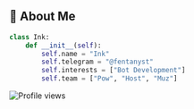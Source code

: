 ## 🔏 About Me
```python
class Ink:
    def __init__(self):
        self.name = "Ink"
        self.telegram = "@fentanyst"
        self.interests = ["Bot Development"]
        self.team = ["Pow", "Host", "Muz"]
```
![Profile views](https://gpvc.arturio.dev/[1nkp])

